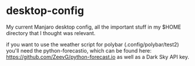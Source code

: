 # desktop-config
My current Manjaro desktop config, all the important stuff in my $HOME directory that I thought was relevant. 

if you want to use the weather script for polybar (.config/polybar/test2) you'll need the python-forecastio, which can be found here: https://github.com/ZeevG/python-forecast.io as well as a Dark Sky API key. 

